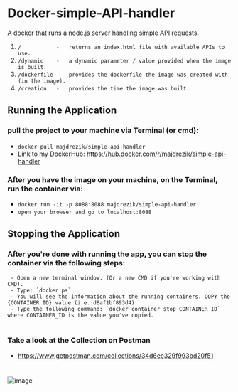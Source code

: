 # Docker-simple-API-handler
A docker that runs a node.js server handling simple API requests.
     
   1) `/           -   returns an index.html file with available APIs to use.`
   2) `/dynamic    -   a dynamic parameter / value provided when the image is built.`
   3) `/dockerfile -   provides the dockerfile the image was created with (in the image).`
   4) `/creation   -   provides the time the image was built.` 
   
   
## Running the Application
 
 ### pull the project to your machine via Terminal (or cmd):
  - `docker pull majdrezik/simple-api-handler` 
  -  Link to my DockerHub: https://hub.docker.com/r/majdrezik/simple-api-handler
  
 ### After you have the image on your machine, on the Terminal, run the container via:
 - `docker run -it -p 8088:8088 majdrezik/simple-api-handler`
 - `open your browser and go to localhost:8088`

## Stopping the Application

 ### After you're done with running the app, you can stop the container via the following steps:
     - Open a new terminal window. (Or a new CMD if you're working with CMD).
     - Type: `docker ps`
     - You will see the information about the running containers. COPY the {CONTAINER ID} value (i.e. d8af1bf893d4)
     - Type the following command: `docker container stop CONTAINER_ID` where CONTAINER_ID is the value you've copied.

   
    
#     
 ### Take a look at the Collection on Postman
 - https://www.getpostman.com/collections/34d6ec329f993bd20f51
   
#   
![image](https://user-images.githubusercontent.com/39953455/147858936-a808abc5-4f17-429f-a60f-dd261019d449.png)


